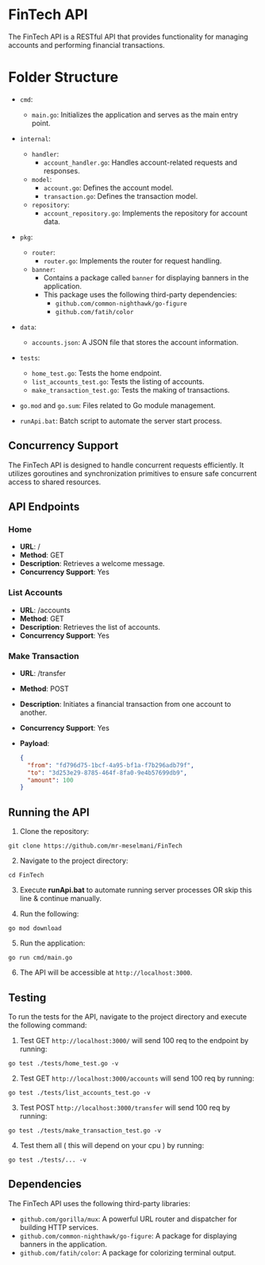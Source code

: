 # FinTech API

The FinTech API is a RESTful API that provides functionality for managing accounts and performing financial transactions.

# Folder Structure

- `cmd`:

  - `main.go`: Initializes the application and serves as the main entry point.

- `internal`:

  - `handler`:
    - `account_handler.go`: Handles account-related requests and responses.
  - `model`:
    - `account.go`: Defines the account model.
    - `transaction.go`: Defines the transaction model.
  - `repository`:
    - `account_repository.go`: Implements the repository for account data.

- `pkg`:

  - `router`:
    - `router.go`: Implements the router for request handling.
  - `banner`:
    - Contains a package called `banner` for displaying banners in the application.
    - This package uses the following third-party dependencies:
      - `github.com/common-nighthawk/go-figure`
      - `github.com/fatih/color`

- `data`:

  - `accounts.json`: A JSON file that stores the account information.

- `tests`:

  - `home_test.go`: Tests the home endpoint.
  - `list_accounts_test.go`: Tests the listing of accounts.
  - `make_transaction_test.go`: Tests the making of transactions.

- `go.mod` and `go.sum`: Files related to Go module management.

- `runApi.bat`: Batch script to automate the server start process.

## Concurrency Support

The FinTech API is designed to handle concurrent requests efficiently. It utilizes goroutines and synchronization primitives to ensure safe concurrent access to shared resources.

## API Endpoints

### Home

- **URL**: /
- **Method**: GET
- **Description**: Retrieves a welcome message.
- **Concurrency Support**: Yes

### List Accounts

- **URL**: /accounts
- **Method**: GET
- **Description**: Retrieves the list of accounts.
- **Concurrency Support**: Yes

### Make Transaction

- **URL**: /transfer
- **Method**: POST
- **Description**: Initiates a financial transaction from one account to another.
- **Concurrency Support**: Yes
- **Payload**:

  ```json
  {
    "from": "fd796d75-1bcf-4a95-bf1a-f7b296adb79f",
    "to": "3d253e29-8785-464f-8fa0-9e4b57699db9",
    "amount": 100
  }
  ```

## Running the API

1. Clone the repository:

```
git clone https://github.com/mr-meselmani/FinTech
```

2. Navigate to the project directory:

```
cd FinTech
```

3. Execute **runApi.bat** to automate running server processes OR skip this line & continue manually.

4. Run the following:

```
go mod download
```

5. Run the application:

```
go run cmd/main.go
```

6. The API will be accessible at `http://localhost:3000`.

## Testing

To run the tests for the API, navigate to the project directory and execute the following command:

1. Test GET `http://localhost:3000/` will send 100 req to the endpoint by running:

```
go test ./tests/home_test.go -v
```

2. Test GET `http://localhost:3000/accounts` will send 100 req by running:

```
go test ./tests/list_accounts_test.go -v
```

3. Test POST `http://localhost:3000/transfer` will send 100 req by running:

```
go test ./tests/make_transaction_test.go -v
```

4. Test them all ( this will depend on your cpu ) by running:

```
go test ./tests/... -v
```

## Dependencies

The FinTech API uses the following third-party libraries:

- `github.com/gorilla/mux`: A powerful URL router and dispatcher for building HTTP services.
- `github.com/common-nighthawk/go-figure`: A package for displaying banners in the application.
- `github.com/fatih/color`: A package for colorizing terminal output.
